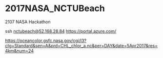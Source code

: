 # 2017NASA_NCTUBeach
2107 NASA Hackathon

ssh nctubeach@52.168.28.84
https://portal.azure.com/

https://oceancolor.gsfc.nasa.gov/cgi/l3?ctg=Standard&sen=A&prd=CHL_chlor_a.nc&per=DAY&date=5Apr2017&res=4km&num=24
